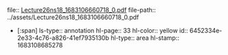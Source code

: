 file:: [Lecture26ns18_1683106660718_0.pdf](../assets/Lecture26ns18_1683106660718_0.pdf)
file-path:: ../assets/Lecture26ns18_1683106660718_0.pdf

- [:span]
  ls-type:: annotation
  hl-page:: 33
  hl-color:: yellow
  id:: 6452334e-2e33-4c76-a826-41ef7935130b
  hl-type:: area
  hl-stamp:: 1683108685278